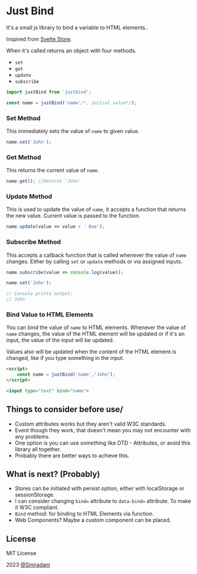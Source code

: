 # Just Bind

It's a small js library to bind a variable to HTML elements..

Inspired from [Svelte Store](https://svelte.dev/docs#run-time-svelte-store).

When it's called returns an object with four methods.
- `set`
- `get`
- `update`
- `subscribe`

```js
import justBind from 'justbind';

const name = justBind('name'/*, initial value*/);
```


### Set Method
This immediately sets the value of `name` to given value.
```js
name.set('John');
```


### Get Method
This returns the current value of `name`.
```js
name.get(); //Returns 'John'
```

### Update Method
This is used to update the value of `name`, it accepts a function that returns the new value. Current value is passed to the function.

```js
name.update(value => value + ' Doe');
```


### Subscribe Method
This accepts a callback function that is called whenever the value of `name` changes. Either by calling `set` or `update` methods or via assigned inputs.
```js
name.subscribe(value => console.log(value));

name.set('John');

// Console prints output:
// John

```


### Bind Value to HTML Elements
You can bind the value of `name` to HTML elements. Whenever the value of `name` changes, the value of the HTML element will be updated or if it's an input, the value of the input will be updated.

Values also will be updated when the content of the HTML element is changed, like if you type something in the input.

```html
<script>
    const name = justBind('name',"John");
</script>

<input type="text" bind="name">

```


## Things to consider before use/
- Custom attributes works but they aren't valid W3C standards. 
- Event though they work, that doesn't mean you may not encounter with any problems.
- One option is you can use something like DTD - Attributes, or avoid this library all together.
- Probably there are better ways to achieve this.


## What is next? (Probably)
- Stores can be initiated with persist option, either with localStorage or sessionStorage.
- I can consider changing `bind=` attribute to `data-bind=` attribute. To make it W3C compliant.
- `Bind` method: for binding to HTML Elements via function.
- Web Components? Maybe a custom component can be placed.


## License
MIT License

2023 [@Siniradam](https://github.com/siniradam)